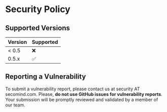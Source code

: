 <!---
  Copyright 2022 SECO Mind Srl

  SPDX-License-Identifier: Apache-2.0
-->

# Security Policy

## Supported Versions

| Version | Supported          |
| ------- | ------------------ |
| < 0.5   | :x:                |
| 0.5.x   | :white_check_mark: |

## Reporting a Vulnerability

To submit a vulnerability report, please contact us at security AT secomind.com. Please, **do not
use GitHub issues for vulnerability reports**. Your submission will be promptly reviewed and
validated by a member of our team.
